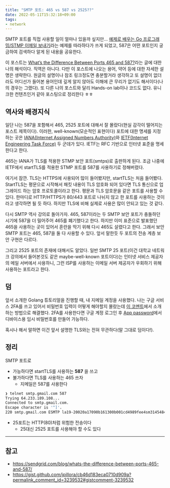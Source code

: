 ```yaml
---
title: "SMTP 포트: 465 vs 587 vs 2525??"
date: 2022-05-11T15:32:18+09:00
tags:
- network
---
```


SMTP 포트를 직접 사용할 일이 얼마나 있을까 싶지만... [예제로 배우는 Go 프로그래밍/STMP 이메일 보내기](http://golang.site/go/article/113-SMTP-%EC%9D%B4%EB%A9%94%EC%9D%BC-%EB%B3%B4%EB%82%B4%EA%B8%B0)라는 예제를 따라하다가 쓰게 되었고, 587은 어떤 포트인지 궁금하여 검색하다 알게 된 내용을 공유한다.

이 포스트는 [What’s the Difference Between Ports 465 and 587?](https://sendgrid.com/blog/whats-the-difference-between-ports-465-and-587/)라는 글에 대한 나의 해석이다. 직역은 아니다. 다만 이 포스트에 나오는 용어, 약어 등에 대한 자세한 설명은 생략한다. 원글의 설명이나 참조 링크정도면 충분할거라 생각하고 또 설명이 없더라도 어디선가 들어본 용어인데 깊게 알지 않아도 이해에 큰 무리가 없기도 해서이다(나의 경우는 그랬다). 또 다른 나의 포스트와 달리 Hands-on lab이나 코드도 없다. 유니크한 컨텐츠인거 같아 포스팅으로 정리한다 ㅎㅎ

## 역사와 배경지식
일단 나는 587을 포함해서 465, 2525 포트에 대해서 잘 몰랐다(현실 감각이 떨어지는 포스트 제목이다).  이러한, well-known(모순적인 표현이다) 포트에 대한 명세를 지정하는 곳은 [IANA(Internet Assigned Numbers Authority)](https://ko.wikipedia.org/wiki/IANA)와 [IETF(Internet Engineering Task Force)](https://ko.wikipedia.org/wiki/%EA%B5%AD%EC%A0%9C_%EC%9D%B8%ED%84%B0%EB%84%B7_%ED%91%9C%EC%A4%80%ED%99%94_%EA%B8%B0%EA%B5%AC) 두 군데가 있다. IETF는 RFC 기반으로 인터넷 표준을 명세한다고 한다.

465는 IANA가 TLS를 적용한 STMP 보안 포트(smtps)로 출판하게 된다. 조금 나중에 IETF에서 startTLS를 적용한 STMP 포트를 587를 사용하기로 정해버렸다.

여기서 잠깐. TLS는 HTTPS에 사용되어 많이 들어봤지만, startTLS는 처음 들어봤다. StartTLS는 평문으로 시작해서 패킷 내용이 TLS 암호화 되어 있다면 TLS 통신으로 업그레이드 하는 암호 프로토콜이라고 한다. 평문과 TLS 암호문을 같은 포트를 사용할 수 있다. 한마디로 HTTP/HTTPS가 80/443 포트로 나뉘지 않고 한 포트를 사용하는 것이라고 생각하면 될 듯 하다. 하지만 TLS에 비해 실제로 사용은 많이 안되고 있는 것 같다.

다시 SMTP 역사 강의로 돌아가자. 465, 587이라는 두 SMTP 보안 포트가 충돌하던 시기에 587을 더 밀어주어 465를 폐기했다고 한다. 하지만 이미 표준으로 발표했던 465을 사용하는 곳이 있어서 혼란을 막기 위해 다시 465도 살렸다고 한다. 그래서 보안 SMTP 포트는 465, 587을 둘 다 사용할 수 있다. 앞서 말한듯 두 포트의 전송 계층 보안 구현은 다르다.

그리고 2525 포트의 존재에 대해서도 알았다. 일반 SMTP 25 포트(이건 대학교 네트워크 강의에서 들어본것도 같은 maybe-well-known 포트이다)는 인터넷 서비스 제공자의 메일 서버에서 사용하니, 그런 ISP를 사용하는 이메일 서버 제공자가 우회하기 위해 사용하는 포트라고 한다.

## 덤
앞서 소개한 Golang 튜토리얼을 진행할 때, 내 지메일 계정을 사용했다. 나는 구글 서비스 2FA를 쓰고 있어서 비밀번호 입력이 어떻게 해야할지 몰랐는데 [이 코멘트](https://gist.github.com/jpillora/cb46d183eca0710d909a?permalink_comment_id=3239532#gistcomment-3239532)에서 소개하는 방법으로 해결했다. 2FA를 사용한다면 구글 계정 로그인 후 [App password](https://security.google.com/settings/security/apppasswords)에서 디바이스용 임시 비밀번호를 만들어 가능하다.

혹시나 해서 말하면 이건 앞서 설명한 TLS와는 전혀 무관하다(말 그대로 덤이다!).

## 정리
SMTP 포트로
- 가능하다면 startTLS를 사용하는 **587** 을 쓰고
- 불가하다면 TLS를 사용하는 465 쓰자
  - 지메일은 587를 사용한다
```sh
❯ telnet smtp.gmail.com 587
Trying 64.233.189.108...
Connected to smtp.gmail.com.
Escape character is '^]'.
220 smtp.gmail.com ESMTP la19-20020a17090b161300b001cd4989fee4sm3145484pjb.48 - gsmtp
```
- 25포트는 HTTP(80)처럼 위험한 전송이다
  - 25대신 2525 포트를 사용해야 할 수도 있다

---

## 참고
- https://sendgrid.com/blog/whats-the-difference-between-ports-465-and-587/
- https://gist.github.com/jpillora/cb46d183eca0710d909a?permalink_comment_id=3239532#gistcomment-3239532
